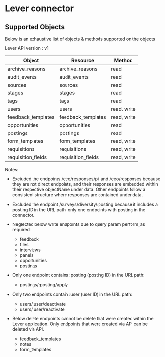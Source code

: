 # Lever connector


## Supported Objects 
Below is an exhaustive list of objects & methods supported on the objects

Lever API version : v1

| Object                  | Resource           | Method       |
| ----------------------- | ------------------ | ------------ |
| archive_reasons         | archive_reasons    | read         |
| audit_events            | audit_events       | read         |
| sources                 | sources            | read         |
| stages                  | stages             | read         |
| tags                    | tags               | read         |
| users                   | users              | read. write  |
| feedback_templates      | feedback_templates | read, write  |
| opportunities           | opportunities      | read         |
| postings                | postings           | read         |
| form_templates          | form_templates     | read, write  |
| requisitions            | requisitions       | read, write  |
| requisition_fields      | requisition_fields | read, write  |


Notes:
- Excluded the endpoints /eeo/responses/pii and /eeo/responses because they are not direct endpoints, and their responses are embedded within their respective objectName under data. Other endpoints follow a consistent structure where responses are contained under data.
- Excluded the endpoint /surveys/diversity/:posting because it includes a posting ID in the URL path, only one endpoints with posting in the connector.
- Neglected below write endpoints due to query param perform_as required
    - feedback
    - files
    - interviews
    - panels
    - opportunities
    - postings

- Only one endpoint contains :posting (posting ID) in the URL path:
    - postings/:posting/apply

- Only two endpoints contain :user (user ID) in the URL path:
    - users/:user/deactivate
    - users/:user/reactivate

- Below delete endpoints cannot be delete that were created within the Lever application. Only endpoints that were created via API can be deleted via API.
    - feedback_templates
	- notes
	- form_templates
